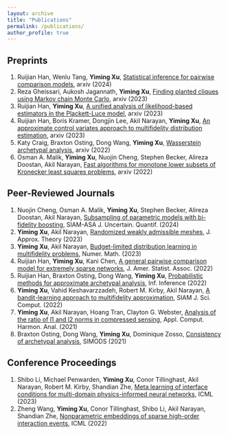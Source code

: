 ```yaml
---
layout: archive
title: "Publications"
permalink: /publications/
author_profile: true
---
```


## Preprints

1. Ruijian Han, Wenlu Tang, <strong>Yiming Xu</strong>, [Statistical inference for pairwise comparison models](https://arxiv.org/abs/2401.08463), arxiv (2024)
2. Reza Gheissari, Aukosh Jagannath, <strong>Yiming Xu</strong>, [Finding planted cliques using Markov chain Monte Carlo](https://arxiv.org/abs/2311.07540), arxiv (2023)
3. Ruijian Han, <strong>Yiming Xu</strong>, [A unified analysis of likelihood-based estimators in the Plackett-Luce model](https://arxiv.org/abs/2306.02821), arxiv (2023)
4. Ruijian Han, Boris Kramer, Dongjin Lee, Akil Narayan, <strong>Yiming Xu</strong>, [An approximate control variates approach to multifidelity distribution estimation](https://arxiv.org/abs/2303.06422), arxiv (2023)
5. Katy Craig, Braxton Osting, Dong Wang, <strong>Yiming Xu</strong>, [Wasserstein archetypal analysis](https://arxiv.org/abs/2210.14298), arxiv (2022)
6. Osman A. Malik, <strong>Yiming Xu</strong>, Nuojin Cheng, Stephen Becker, Alireza Doostan, Akil Narayan, [Fast algorithms for monotone lower subsets of Kronecker least squares problems](https://arxiv.org/abs/2209.05662), arxiv (2022)



## Peer-Reviewed Journals

1. Nuojin Cheng, Osman A. Malik, <strong>Yiming Xu</strong>, Stephen Becker, Alireza Doostan, Akil Narayan, [Subsampling of parametric models with bi-fidelity boosting](https://arxiv.org/abs/2209.05705), SIAM-ASA J. Uncertain. Quantif. (2024)
2. <strong>Yiming Xu</strong>, Akil Narayan, [Randomized weakly admissible meshes](https://www.sciencedirect.com/science/article/abs/pii/S0021904522001071), J. Approx. Theory (2023)
3. <strong>Yiming Xu</strong>, Akil Narayan, [Budget-limited distribution learning in multifidelity problems](https://link.springer.com/article/10.1007/s00211-022-01337-5), Numer. Math. (2023)
4. Ruijian Han, <strong>Yiming Xu</strong>, Kani Chen, [A general pairwise comparison model for extremely sparse networks](https://www.tandfonline.com/doi/abs/10.1080/01621459.2022.2053137?journalCode=uasa20), J. Amer. Statist. Assoc. (2022)
5. Ruijian Han, Braxton Osting, Dong Wang, <strong>Yiming Xu</strong>, [Probabilistic methods for approximate archetypal analysis](https://academic.oup.com/imaiai/article/12/1/466/6576183), Inf. Inference (2022)
6. <strong>Yiming Xu</strong>, Vahid Keshavarzzadeh, Robert M. Kirby, Akil Narayan, [A bandit-learning approach to multifidelity approximation](https://epubs.siam.org/doi/abs/10.1137/21M1408312?journalCode=sjoce3), SIAM J. Sci. Comput. (2022)
7. <strong>Yiming Xu</strong>, Akil Narayan, Hoang Tran, Clayton G. Webster, [Analysis of the ratio of l1 and l2 norms in compressed sensing](https://www.sciencedirect.com/science/article/abs/pii/S1063520321000567), Appl. Comput. Harmon. Anal. (2021)
8. Braxton Osting, Dong Wang, <strong>Yiming Xu</strong>, Dominique Zosso, [Consistency of archetypal analysis](https://epubs.siam.org/doi/abs/10.1137/20M1331792), SIMODS (2021)


## Conference Proceedings

1. Shibo Li, Michael Penwarden, <strong>Yiming Xu</strong>, Conor Tillinghast, Akil Narayan, Robert M. Kirby, Shandian Zhe, [Meta learning of interface conditions for multi-domain physics-informed neural networks](https://openreview.net/pdf?id=e694Xvz6Q6), ICML (2023)
2. Zheng Wang, <strong>Yiming Xu</strong>, Conor Tillinghast, Shibo Li, Akil Narayan, Shandian Zhe, [Nonparametric embeddings of sparse high-order interaction events](https://proceedings.mlr.press/v162/wang22ah.html), ICML (2022)

